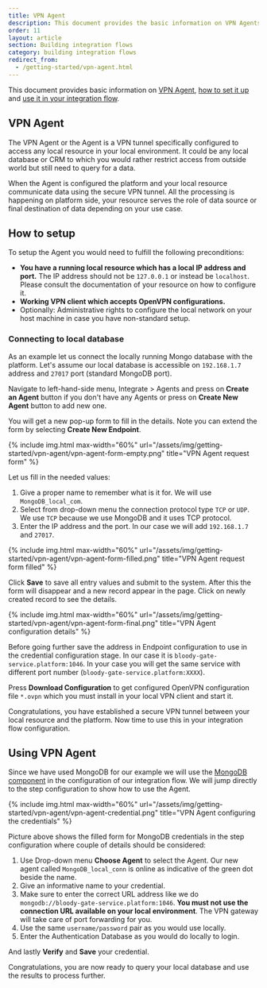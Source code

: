 ```yaml
---
title: VPN Agent
description: This document provides the basic information on VPN Agents and the way setup one in case you require one.
order: 11
layout: article
section: Building integration flows
category: building integration flows
redirect_from:
  - /getting-started/vpn-agent.html
---
```


This document provides basic information on [VPN Agent](#vpn-agent), [how to set it up](#how-to-setup)
and [use it in your integration flow](#using-vpn-agent).

## VPN Agent

The VPN Agent or the Agent is а VPN tunnel specifically configured to access any
local resource in your local environment. It could be any local database or CRM
to which you would rather restrict access from outside world but still need
to query for a data.

When the Agent is configured the platform and your local resource communicate data
using the secure VPN tunnel. All the processing is happening on platform side, your
resource serves the role of data source or final destination of data depending on
your use case.

## How to setup

To setup the Agent you would need to fulfill the following preconditions:

*   **You have a running local resource which has a local IP address and port.** The IP address should not be `127.0.0.1` or instead be `localhost`. Please consult the documentation of your resource on how to configure it.
*   **Working VPN client which accepts OpenVPN configurations.**
*   Optionally: Administrative rights to configure the local network on your host machine in case you have non-standard setup.

### Connecting to local database

As an example let us connect the locally running Mongo database with the platform.
Let's assume our local database is accessible on `192.168.1.7` address and `27017`
port (standard MongoDB port).

Navigate to left-hand-side menu, Integrate > Agents and press on **Create an Agent** button
if you don't have any Agents or press on **Create New Agent** button to add new one.

You will get a new pop-up form to fill in the details. Note you can extend the form
by selecting **Create New Endpoint**.

{% include img.html max-width="60%" url="/assets/img/getting-started/vpn-agent/vpn-agent-form-empty.png" title="VPN Agent request form" %}

Let us fill in the needed values:

1.  Give a proper name to remember what is it for. We will use `MongoDB_local_com`.
2.  Select from drop-down menu the connection protocol type `TCP` or `UDP`. We use `TCP` because we use MongoDB and it uses TCP protocol.
3.  Enter the IP address and the port. In our case we will add `192.168.1.7` and `27017`.

{% include img.html max-width="60%" url="/assets/img/getting-started/vpn-agent/vpn-agent-form-filled.png" title="VPN Agent request form filled" %}

Click **Save** to save all entry values and submit to the system. After this the
form will disappear and a new record appear in the page. Click on newly created
record to see the details.

{% include img.html max-width="60%" url="/assets/img/getting-started/vpn-agent/vpn-agent-form-final.png" title="VPN Agent configuration details" %}

Before going further save the address in Endpoint configuration to use in the
credential configuration stage. In our case it is `bloody-gate-service.platform:1046`.
In your case you will get the same service with different port number (`bloody-gate-service.platform:XXXX`).

Press **Download Configuration** to get configured OpenVPN configuration file
`*.ovpn` which you must install in your local VPN client and start it.

Congratulations, you have established a secure VPN tunnel between your local
resource and the platform. Now time to use this in your integration flow configuration.

## Using VPN Agent

Since we have used MongoDB for our example we will use the [MongoDB component](/components/mongodb)
in the configuration of our integration flow. We will jump directly to the step
configuration to show how to use the Agent.

{% include img.html max-width="60%" url="/assets/img/getting-started/vpn-agent/vpn-agent-credential.png" title="VPN Agent configuring the credentials" %}

Picture above shows the filled form for MongoDB credentials in the step configuration
where couple of details should be considered:

1.  Use Drop-down menu **Choose Agent** to select the Agent. Our new agent called `MongoDB_local_conn` is online as indicative of the green dot beside the name.
2.  Give an informative name to your credential.
3.  Make sure to enter the correct URL address like we do `mongodb://bloody-gate-service.platform:1046`. **You must not use the connection URL available on your local environment**. The VPN gateway will take care of port forwarding for you.
4.  Use the same `username/password` pair as you would use locally.
5.  Enter the Authentication Database as you would do locally to login.

And lastly **Verify** and **Save** your credential.

Congratulations, you are now ready to query your local database and use the results
to process further.
